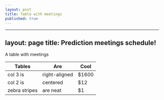 ```yaml
---
layout: post
title: Table with meetings
published: true
---
```


---
layout: page
title: Prediction meetings schedule!
---

A table with meetings 

| Tables              | Are                 | Cool    |
| ----------------  |-------------     | -----    |
| col 3 is             | right-aligned  | $1600 |
| col 2 is             | centered        |   $12   |
| zebra stripes    | are neat         |    $1    |
